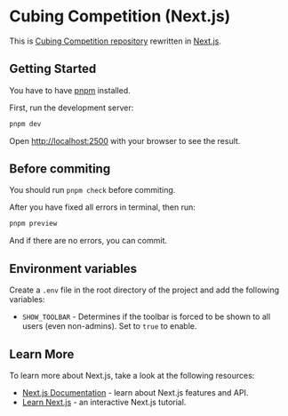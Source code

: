 # Cubing Competition (Next.js)

This is [Cubing Competition repository](https://github.com/Cro-Cube-Comp/Cubing-competition) rewritten in [Next.js](https://nextjs.org/).

## Getting Started

You have to have [pnpm](https://pnpm.io/) installed.

First, run the development server:

```bash
pnpm dev
```

Open [http://localhost:2500](http://localhost:2500) with your browser to see the result.

## Before commiting

You should run `pnpm check` before commiting.

After you have fixed all errors in terminal, then run:

```bash
pnpm preview
```

And if there are no errors, you can commit.

## Environment variables

Create a `.env` file in the root directory of the project and add the following variables:

- `SHOW_TOOLBAR` - Determines if the toolbar is forced to be shown to all users (even non-admins). Set to `true` to enable.

## Learn More

To learn more about Next.js, take a look at the following resources:

- [Next.js Documentation](https://nextjs.org/docs) - learn about Next.js features and API.
- [Learn Next.js](https://nextjs.org/learn) - an interactive Next.js tutorial.
